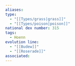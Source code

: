 ```yaml
---
aliases: 
type:
  - "[[Types/grass|grass]]"
  - "[[Types/poison|poison]]"
national dex number: 315
tags:
  - Hoenn
evolution line:
  - "[[Budew]]"
  - "[[Roserade]]"
associated:
---
```

